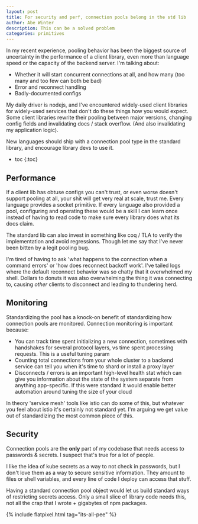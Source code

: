 ```yaml
---
layout: post
title: For security and perf, connection pools belong in the std lib
author: Abe Winter
description: This can be a solved problem
categories: primitives
---
```


In my recent experience, pooling behavior has been the biggest source of uncertainty in the performance of a client library, even more than language speed or the capacity of the backend server. I'm talking about:

* Whether it will start concurrent connections at all, and how many (too many and too few can both be bad)
* Error and reconnect handling
* Badly-documented configs

My daily driver is nodejs, and I've encountered widely-used client libraries for widely-used services that don't do these things how you would expect. Some client libraries rewrite their pooling between major versions, changing config fields and invalidating docs / stack overflow. (And also invalidating my application logic).

New languages should ship with a connection pool type in the standard library, and encourage library devs to use it.

* toc
{:toc}

## Performance

If a client lib has obtuse configs you can't trust, or even worse doesn't support pooling at all, your shit will get very real at scale, trust me. Every language provides a socket primitive. If every language also provided a pool, configuring and operating these would be a skill I can learn once instead of having to read code to make sure every library does what its docs claim.

The standard lib can also invest in something like coq / TLA to verify the implementation and avoid regressions. Though let me say that I've never been bitten by a legit pooling bug.

I'm tired of having to ask 'what happens to the connection when a command errors' or 'how does reconnect backoff work'. I've tailed logs where the default reconnect behavior was so chatty that it overwhelmed my shell. Dollars to donuts it was also overwhelming the thing it was connecting to, causing *other* clients to disconnect and leading to thundering herd.

## Monitoring

Standardizing the pool has a knock-on benefit of standardizing how connection pools are monitored. Connection monitoring is important because:

* You can track time spent initializing a new connection, sometimes with handshakes for several protocol layers, vs time spent processing requests. This is a useful tuning param
* Counting total connections from your whole cluster to a backend service can tell you when it's time to shard or install a proxy layer
* Disconnects / errors is an important high-level health stat which can give you information about the state of the system separate from anything app-specific. If this were standard it would enable better automation around tuning the size of your cloud

In theory 'service mesh' tools like istio can do some of this, but whatever you feel about istio it's certainly not standard yet. I'm arguing we get value out of standardizing the most common piece of this.

## Security

Connection pools are the **only** part of my codebase that needs access to passwords & secrets. I suspect that's true for a lot of people.

I like the idea of kube secrets as a way to not check in passwords, but I don't love them as a way to secure sensitive information. They amount to files or shell variables, and every line of code I deploy can access that stuff.

Having a standard connection pool object would let us build standard ways of restricting secrets access. Only a small slice of library code needs this, not all the crap that I wrote + gigabytes of npm packages.

{% include flatpixel.html tag="its-all-pee" %}
